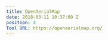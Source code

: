 ```yaml
---
title: OpenAerialMap
date: 2018-03-11 10:37:00 Z
position: 4
Tool URL: https://openaerialmap.org/
---
```


